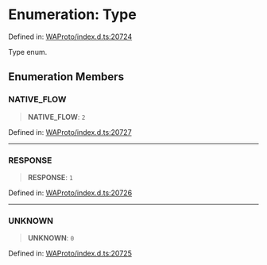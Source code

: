 # Enumeration: Type

Defined in: [WAProto/index.d.ts:20724](https://github.com/Fokusdotid/bail/blob/3bd64a6fd6e8fc52d3ec9ba842534bed26103555/WAProto/index.d.ts#L20724)

Type enum.

## Enumeration Members

### NATIVE\_FLOW

> **NATIVE\_FLOW**: `2`

Defined in: [WAProto/index.d.ts:20727](https://github.com/Fokusdotid/bail/blob/3bd64a6fd6e8fc52d3ec9ba842534bed26103555/WAProto/index.d.ts#L20727)

***

### RESPONSE

> **RESPONSE**: `1`

Defined in: [WAProto/index.d.ts:20726](https://github.com/Fokusdotid/bail/blob/3bd64a6fd6e8fc52d3ec9ba842534bed26103555/WAProto/index.d.ts#L20726)

***

### UNKNOWN

> **UNKNOWN**: `0`

Defined in: [WAProto/index.d.ts:20725](https://github.com/Fokusdotid/bail/blob/3bd64a6fd6e8fc52d3ec9ba842534bed26103555/WAProto/index.d.ts#L20725)
